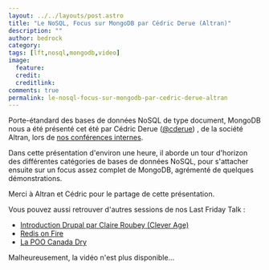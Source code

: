 ```yaml
---
layout: ../../layouts/post.astro
title: "Le NoSQL, Focus sur MongoDB par Cédric Derue (Altran)"
description: ""
author: bedrock
category: 
tags: [lft,nosql,mongodb,video]
image:
  feature: 
  credit: 
  creditlink: 
comments: true  
permalink: le-nosql-focus-sur-mongodb-par-cedric-derue-altran
---
```


Porte-étandard des bases de données NoSQL de type document, MongoDB nous a été présenté cet été par Cédric Derue ([@cderue](https://twitter.com/cderue)) , de la société Altran, lors de [nos conférences internes](/organiser-des-conferences-technique-en-interne).

Dans cette présentation d'environ une heure, il aborde un tour d'horizon des différentes catégories de bases de données NoSQL, pour s'attacher ensuite sur un focus assez complet de MongoDB, agrémenté de quelques démonstrations.

Merci à Altran et Cédric pour le partage de cette présentation.

Vous pouvez aussi retrouver d'autres sessions de nos Last Friday Talk :

- [Introduction Drupal par Claire Roubey (Clever Age)](/introduction-%C3%A0-drupal-par-claire-roubey-clever-age)
- [Redis on Fire](/redis-on-fire)
- [La POO Canada Dry](/la-poo-canada-dry)

Malheureusement, la vidéo n'est plus disponible...
